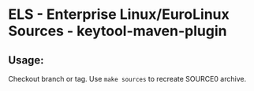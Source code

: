 # ELS - Enterprise Linux/EuroLinux Sources - keytool-maven-plugin
 
## Usage:
  Checkout branch or tag. Use `make sources` to recreate  SOURCE0 archive.
